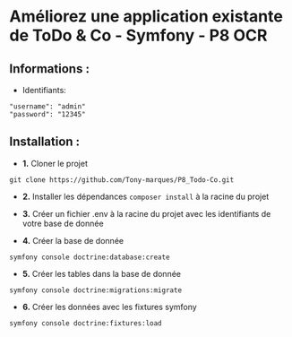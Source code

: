 # Améliorez une application existante de ToDo & Co - Symfony - P8 OCR

## Informations :

-  Identifiants:

```
"username": "admin"
"password": "12345"
```

## Installation :

-  **1.** Cloner le projet

```
git clone https://github.com/Tony-marques/P8_Todo-Co.git
```

-  **2.** Installer les dépendances `composer install` à la racine du projet

-  **3.** Créer un fichier .env à la racine du projet avec les identifiants de votre base de donnée

-  **4.** Créer la base de donnée

```
symfony console doctrine:database:create
```

-  **5.** Créer les tables dans la base de donnée

```
symfony console doctrine:migrations:migrate
```

-  **6.** Créer les données avec les fixtures symfony

```
symfony console doctrine:fixtures:load
```
